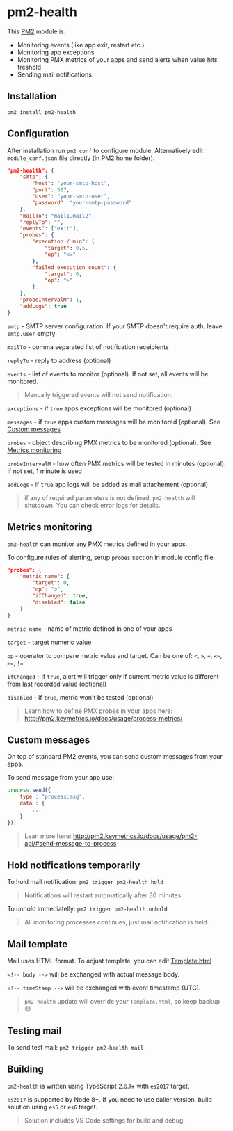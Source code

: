 # pm2-health
This [PM2](http://pm2.keymetrics.io/) module is:
* Monitoring events (like app exit, restart etc.)
* Monitoring app exceptions
* Monitoring PMX metrics of your apps and send alerts when value hits treshold
* Sending mail notifications

## Installation

`pm2 install pm2-health`

## Configuration

After installation run `pm2 conf` to configure module. Alternatively edit `module_conf.json` file directly (in PM2 home folder).

```json
"pm2-health": {
    "smtp": {
        "host": "your-smtp-host",
        "port": 587,
        "user": "your-smtp-user",
        "password": "your-smtp-password"
    },
    "mailTo": "mail1,mail2",
    "replyTo": "",
    "events": ["exit"],
    "probes": {
        "execution / min": {
            "target": 0.5,
            "op": "<="
        },
        "failed execution count": {
            "target": 0,
            "op": ">"
        }
    },
    "probeIntervalM": 1,
    "addLogs": true
}
```
`smtp` - SMTP server configuration. If your SMTP doesn't require auth, leave `smtp.user` empty

`mailTo` - comma separated list of notification receipients

`replyTo` - reply to address (optional)

`events` - list of events to monitor (optional). If not set, all events will be monitored. 

> Manually triggered events will not send notification.

`exceptions` - if `true` apps exceptions will be monitored (optional)

`messages` - if `true` apps custom messages will be monitored (optional). See [Custom messages](#custom-messages)

`probes` - object describing PMX metrics to be monitored (optional). See [Metrics monitoring](#metrics-monitoring)

`probeIntervalM` - how often PMX metrics will be tested in minutes (optional). If not set, 1 minute is used

`addLogs` - if `true` app logs will be added as mail attachement (optional)

> if any of required parameters is not defined, `pm2-health` will shutdown. You can check error logs for details.

## Metrics monitoring

`pm2-health` can monitor any PMX metrics defined in your apps.

To configure rules of alerting, setup `probes` section in module config file.

```json
"probes": {
    "metric name": {
        "target": 0,
        "op": ">",
        "ifChanged": true,
        "disabled": false
    }    
}
```
`metric name` - name of metric defined in one of your apps

`target` - target numeric value

`op` - operator to compare metric value and target. Can be one of: `<`, `>`, `=`, `<=`, `>=`, `!=`

`ifChanged` - if `true`, alert will trigger only if current metric value is different from last recorded value (optional)

`disabled` - if `true`, metric won't be tested (optional)

> Learn how to define PMX probes in your apps here: http://pm2.keymetrics.io/docs/usage/process-metrics/

## Custom messages

On top of standard PM2 events, you can send custom messages from your apps.

To send message from your app use:
```javascript
process.send({
    type : "process:msg",    
    data : {
        ...
    }
});
```

> Lean more here: http://pm2.keymetrics.io/docs/usage/pm2-api/#send-message-to-process

## Hold notifications temporarily

To hold mail notification: `pm2 trigger pm2-health hold`

> Notifications will restart automatically after 30 minutes.

To unhold immediatelly: `pm2 trigger pm2-health unhold`

> All monitoring processes continues, just mail notification is held

## Mail template

Mail uses HTML format. To adjust template, you can edit [Template.html](./Template.html)

`<!-- body -->` will be exchanged with actual message body.

`<!-- timeStamp -->` will be exchanged with event timestamp (UTC).

> `pm2-health` update will override your `Template.html`, so keep backup :blush:

## Testing mail

To send test mail: `pm2 trigger pm2-health mail`

## Building

`pm2-health` is written using TypeScript 2.6.1+ with `es2017` target. 

`es2017` is supported by Node 8+. If you need to use ealier version, build solution using `es5` or `es6` target.

> Solution includes VS Code settings for build and debug.